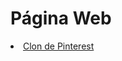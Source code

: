 <h1>Página Web</h1>
    <li><a href="https://jonhxq.github.io/PINTEREST/">Clon de Pinterest</a></li>
